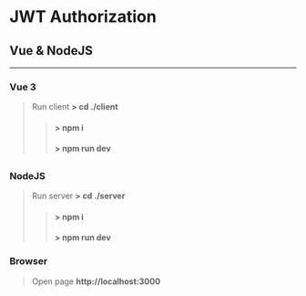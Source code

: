 # JWT Authorization

## Vue & NodeJS

------

### Vue 3 
> Run client __> cd ./client__
>> #### __> npm i__
>> #### __> npm run dev__
##
### NodeJS

> Run server __> cd ./server__
>> #### __> npm i__
>> #### __> npm run dev__

### Browser
> Open page __http://localhost:3000__